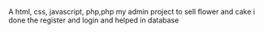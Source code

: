 A html, css, javascript, php,php my admin project to sell flower and cake i done the register and login and helped in database  
